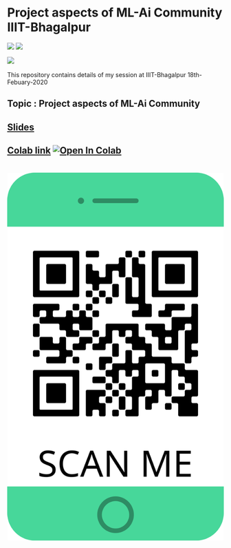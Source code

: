 # Project aspects of ML-Ai Community IIIT-Bhagalpur 

[![](https://img.shields.io/github/license/sourcerer-io/hall-of-fame.svg?colorB=ff0000)](https://github.com/KrishnaKumarTiwari/talks/blob/master/LICENSE.md)
[![](https://img.shields.io/badge/badge-Krishna--Kumar--Tiwari-brightgreen)](https://www.linkedin.com/in/agentkk/)


[![](https://sourcerer.io/fame/KrishnaKumarTiwari/KrishnaKumarTiwari/talks/images/0)](https://ml-ai.in)


This repository contains details of my session at IIIT-Bhagalpur 18th-Febuary-2020

## Topic : Project aspects of ML-Ai Community

## [Slides](https://docs.google.com/presentation/d/1-ubwx3LXpe-zTALFz9KdQMB14zX-STn49Sj_ANxNGqo/edit?usp=sharing)

## [Colab link](https://colab.research.google.com/drive/10oFO1Nus7x9a0v2NFtgkgAvuMDb05Edd) [![Open In Colab](https://colab.research.google.com/assets/colab-badge.svg)](https://colab.research.google.com/drive/10oFO1Nus7x9a0v2NFtgkgAvuMDb05Edd)


# 
![Screenshot](iiitbh.png)
